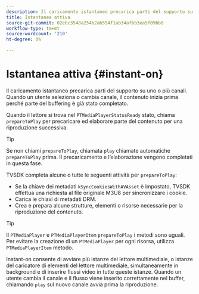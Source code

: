 ```yaml
---
description: Il caricamento istantaneo precarica parti del supporto su uno o più canali. Quando un utente seleziona o cambia canale, il contenuto inizia prima perché parte del buffering è già stato completato.
title: Istantanea attiva
source-git-commit: 02ebc3548a254b2a6554f1ab34afbb3ea5f09bb8
workflow-type: tm+mt
source-wordcount: '210'
ht-degree: 0%

---
```


# Istantanea attiva {#instant-on}

Il caricamento istantaneo precarica parti del supporto su uno o più canali. Quando un utente seleziona o cambia canale, il contenuto inizia prima perché parte del buffering è già stato completato.

Quando il lettore si trova nel `PTMediaPlayerStatusReady` stato, chiama `prepareToPlay` per precaricare ed elaborare parte del contenuto per una riproduzione successiva.

>[!TIP]
>
>Se non chiami `prepareToPlay`, chiamata `play` chiamate automatiche `prepareToPlay` prima. Il precaricamento e l’elaborazione vengono completati in questa fase.

TVSDK completa alcune o tutte le seguenti attività per `prepareToPlay`:

* Se la chiave dei metadati `kSyncCookiesWithAVAsset` è impostato, TVSDK effettua una richiesta al file originale M3U8 per sincronizzare i cookie.
* Carica le chiavi di metadati DRM.
* Crea e prepara alcune strutture, elementi o risorse necessarie per la riproduzione del contenuto.

>[!TIP]
>
>Il `PTMediaPlayer` e `PTMediaPlayerItem` `prepareToPlay` i metodi sono uguali. Per evitare la creazione di un `PTMediaPlayer` per ogni risorsa, utilizza `PTMediaPlayerItem` metodo.

Instant-on consente di avviare più istanze del lettore multimediale, o istanze del caricatore di elementi del lettore multimediale, simultaneamente in background e di inserire flussi video in tutte queste istanze. Quando un utente cambia il canale e il flusso viene inserito correttamente nel buffer, chiamando `play` sul nuovo canale avvia prima la riproduzione.
